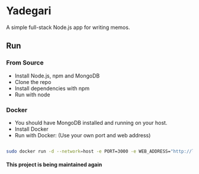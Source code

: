 # Yadegari
A simple full-stack Node.js app for writing memos.

## Run

### From Source
- Install Node.js, npm and MongoDB
- Clone the repo
- Install dependencies with npm
- Run with node

### Docker
- You should have MongoDB installed and running on your host.
- Install Docker
- Run with Docker: (Use your own port and web address)

```bash

sudo docker run -d --network=host -e PORT=3000 -e WEB_ADDRESS="http://localhost:3000" alirezabrtn/yadegari:latest

```

#### This project is being maintained again
